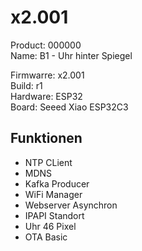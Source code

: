 # x2.001

Product: 000000  
Name: B1 - Uhr hinter Spiegel  

Firmwarre: x2.001  
Build: r1  
Hardware: ESP32  
Board: Seeed Xiao ESP32C3  

## Funktionen

- NTP CLient
- MDNS
- Kafka Producer
- WiFi Manager
- Webserver Asynchron
- IPAPI Standort
- Uhr 46 Pixel
- OTA Basic
  